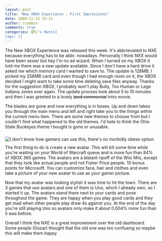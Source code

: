 ```yaml
---
layout: post
title: "New XBOX Experience - First Impressions"
date: 2008-11-22 15:13
author: rcadmin
comments: true
categories: [RC's Rants]
tags: []
---
```

The New XBOX Experience was released this week. It's abbrieviated to NXE because everything has to be abbr. nowadays. Personally I think NXX would have been sexier but hey I'm no ad wizard. When I turned on my XBOX it told me there was a new update available. Since I don't have a hard drive it asked me which memory card I wanted to save to. The update is 128MB. I picked my 256MB card and even though I had enough room on it, the XBOX decided I might want to take some time deleting save files anyway. Thanks for the suggestion XBOX, I probably won't play Bully, Too Human or Lego Indiana Jones ever again. The update process took about 5 to 10 minutes and then I was greeted to a lovely <span style="text-decoration: line-through;">ipod commercial</span> intro movie.

The blades are gone and now everything is in boxes. Up and down takes you through the main menu and left and right take you to the things within the current menu item. There are some new themes to choose from but I couldn't find what happened to the old themes. I'd hate to think the Ohio State Buckeyes theme I bought is gone or unusable.

<img style="max-width: 800px; float: left; margin-top: 10px; margin-bottom: 10px; margin-right: 10px;" src="http://dl.bitsmack.com/uploads/2008/11/ilmavatareditor.jpg" title="I don't know how gamers can use this, there's no morbidly obese option" />The first thing to do is create a new avatar. This will kill some time while you're waiting on your World of Warcraft queue and is more fun than 84% of XBOX 360 games. The avatars are a blatant ripoff of the Wiis Miis, except that they look like actual people and not Fisher Price people. 10 bonus points for Microsoft. You can customize face, hair and clothes and even take a picture of your new avatar to use as your gamer picture.

Now that my avatar was looking stylish it was time to hit the town. There are 3 games that use avatars and one of them is Uno, which I already own, so I started it up. The avatars stand there next to your cards and pose throughout the game. They are happy when you play good cards and they get mad when other people play draw 4s against you. At the end of the day you're still playing Uno so avatars only make it about 0.004% more fun than it was before.

Overall I think the NXE is a great improvement over the old dashboard. Some people (Gozar) thought that the old one was too confusing so maybe this will make them happy.
